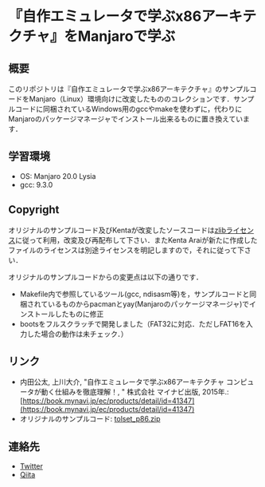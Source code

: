 # 『自作エミュレータで学ぶx86アーキテクチャ』をManjaroで学ぶ

## 概要

このリポジトリは『自作エミュレータで学ぶx86アーキテクチャ』のサンプルコードをManjaro（Linux）環境向けに改変したもののコレクションです．サンプルコードに同梱されているWindows用のgccやmakeを使わずに，代わりにManjaroのパッケージマネージャでインストール出来るものに置き換えています．

## 学習環境

- OS: Manjaro 20.0 Lysia
- gcc: 9.3.0

## Copyright

オリジナルのサンプルコード及びKentaが改変したソースコードは[zlibライセンス](LICENSE-origin)に従って利用，改変及び再配布して下さい．またKenta Araiが新たに作成したファイルのライセンスは別途ライセンスを明記しますので，それに従って下さい．

オリジナルのサンプルコードからの変更点は以下の通りです．

- Makefile内で参照しているツール(gcc, ndisasm等)を，サンプルコードと同梱されているものからpacmanとyay(Manjaroのパッケージマネージャ)でインストールしたものに修正
- bootsをフルスクラッチで開発しました（FAT32に対応．ただしFAT16を入力した場合の動作は未チェック．）

## リンク

- 内田公太, 上川大介, "自作エミュレータで学ぶx86アーキテクチャ コンピュータが動く仕組みを徹底理解！, " 株式会社 マイナビ出版, 2015年.: [https://book.mynavi.jp/ec/products/detail/id=41347](https://book.mynavi.jp/ec/products/detail/id=41347)
- オリジナルのサンプルコード: [tolset\_p86.zip](https://book.mynavi.jp/files/user/support/9784839954741/tolset_p86.zip)

## 連絡先

- [Twitter](https://twitter.com/isKenta14)
- [Qiita](https://qiita.com/Kenta11/items/b36efc2252272f11b105)

